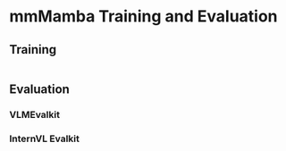 # mmMamba Training and Evaluation

## Training

```bash

```

## Evaluation

### VLMEvalkit


### InternVL Evalkit


